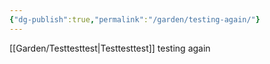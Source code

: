 ```yaml
---
{"dg-publish":true,"permalink":"/garden/testing-again/"}
---
```


[[Garden/Testtesttest\|Testtesttest]]
testing again